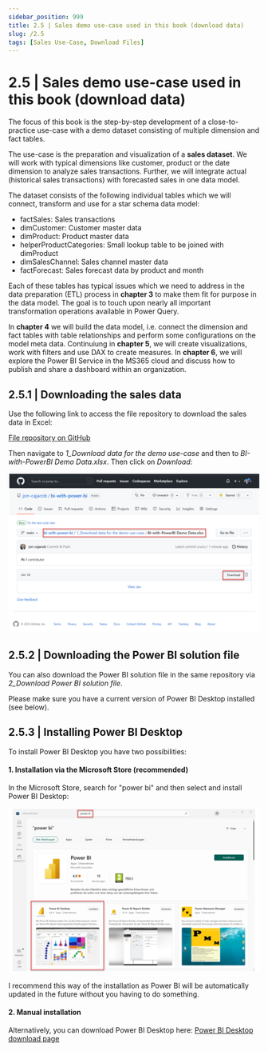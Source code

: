 ```yaml
---
sidebar_position: 999
title: 2.5 | Sales demo use-case used in this book (download data)
slug: /2.5
tags: [Sales Use-Case, Download Files]
---
```


# 2.5 | Sales demo use-case used in this book (download data)

The focus of this book is the step-by-step development of a close-to-practice use-case with a demo dataset consisting of multiple dimension and fact tables.

The use-case is the preparation and visualization of a **sales dataset**. We will work with typical dimensions like customer, product or the date dimension to analyze sales transactions. Further, we will integrate actual (historical sales transactions) with forecasted sales in one data model.

The dataset consists of the following individual tables which we will connect, transform and use for a star schema data model:

- factSales: Sales transactions
- dimCustomer: Customer master data
- dimProduct: Product master data
- helperProductCategories: Small lookup table to be joined with dimProduct
- dimSalesChannel: Sales channel master data
- factForecast: Sales forecast data by product and month

Each of these tables has typical issues which we need to address in the data preparation (ETL) process in **chapter 3** to make them fit for purpose in the data model. The goal is to touch upon nearly all important transformation operations available in Power Query.

In **chapter 4** we will build the data model, i.e. connect the dimension and fact tables with table relationships and perform some configurations on the model meta data. Continuiung in **chapter 5**, we will create visualizations, work with filters and use DAX to create measures. In **chapter 6**, we will explore the Power BI Service in the MS365 cloud and discuss how to publish and share a dashboard within an organization.

## 2.5.1 | Downloading the sales data

Use the following link to access the file repository to download the sales data in Excel:

[<ins>File repository on GitHub</ins>](https://github.com/jon-cajacob/bi-with-power-bi)

Then navigate to *1_Download data for the demo use-case* and then to *BI-with-PowerBI Demo Data.xlsx*. Then click on *Download*:

![03-140](/img/img_book_03-140.png)

## 2.5.2 | Downloading the Power BI solution file

You can also download the Power BI solution file in the same repository via *2_Download Power BI solution file*.

Please make sure you have a current version of Power BI Desktop installed (see below).

## 2.5.3 | Installing Power BI Desktop

To install Power BI Desktop you have two possibilities:

#### 1. Installation via the Microsoft Store (recommended)

In the Microsoft Store, search for "power bi" and then select and install Power BI Desktop:

![03-141](/img/img_book_03-141.png)

I recommend this way of the installation as Power BI will be automatically updated in the future without you having to do something.

#### 2. Manual installation

Alternatively, you can download Power BI Desktop here: [<ins>Power BI Desktop download page</ins>](https://powerbi.microsoft.com/en-us/downloads/)

